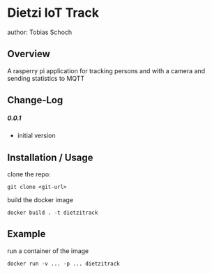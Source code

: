 Dietzi IoT Track
===============================
author: Tobias Schoch

Overview
--------

A rasperry pi application for tracking persons and with a camera and sending statistics to MQTT


Change-Log
----------
##### 0.0.1
* initial version


Installation / Usage
--------------------
clone the repo:

```
git clone <git-url>
```
build the docker image
```
docker build . -t dietzitrack
```

Example
-------

run a container of the image
```
docker run -v ... -p ... dietzitrack
```